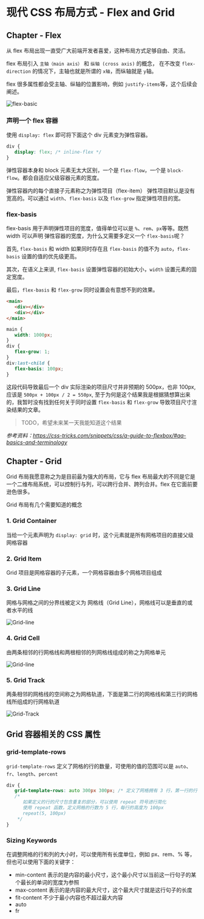# 现代 CSS 布局方式 - Flex and Grid

## Chapter - Flex

从 flex 布局出现一直受广大前端开发者喜爱，这种布局方式足够自由、灵活。

flex 布局引入 `主轴（main axis）` 和 `纵轴 (cross axis)` 的概念， 在不改变 `flex-direction` 的情况下，主轴也就是所谓的 `x轴`，而纵轴就是 `y`轴。

flex 很多属性都会受主轴、纵轴的位置影响，例如 `justify-items`等，这个后续会阐述。

![flex-basic](https://css-tricks.com/wp-content/uploads/2018/11/00-basic-terminology.svg)

### 声明一个 flex 容器

使用 `display: flex` 即可将下面这个 div 元素变为弹性容器。

```css
div {
   display: flex; /* inline-flex */
}
```

弹性容器本身和 block 元素无太大区别，一个是 `flex-flow`，一个是 `block-flow`。都会自适应父级容器元素的宽度。

弹性容器内的每个直接子元素称之为弹性项目（flex-item） 弹性项目默认是没有宽高的。可以通过 `width`、`flex-basis` 以及 `flex-grow` 指定弹性项目的宽。

### flex-basis

flex-basis 用于声明弹性项目的宽度，值得单位可以是 `%`、`rem`、`px`等等。既然 width 可以声明 弹性容器的宽度，为什么又需要多定义一个 `flex-basis`呢？

首先, `flex-basis` 和 width 如果同时存在且 `flex-basis` 的值不为 `auto`，`flex-basis` 设置的值的优先级更高。

其次，在语义上来讲, `flex-basis` 设置弹性容器的初始大小，`width` 设置元素的固定宽度。

最后，`flex-basis` 和 `flex-grow` 同时设置会有意想不到的效果。

```html
<main>
   <div></div>
   <div></div>
</main>
```

```css
main {
   width: 1000px;
}
div {
   flex-grow: 1;
}
div:last-child {
   flex-basis: 100px;
}
```

这段代码导致最后一个 div 实际渲染的项目尺寸并非预期的 500px，也非 100px, 应该是 `500px + 100px / 2 = 550px`, 至于为何是这个结果我是根据猜想算出来的，我暂时没有找到任何关于同时设置 `flex-basis` 和 `flex-grow` 导致项目尺寸渲染结果的文章。

> TODO，希望未来某一天我能知道这个结果

<i>参考资料：https://css-tricks.com/snippets/css/a-guide-to-flexbox/#aa-basics-and-terminology</i>

## Chapter - Grid

Grid 布局我愿意称之为是目前最为强大的布局，它与 flex 布局最大的不同是它是一个二维布局系统，可以控制行与列，可以跨行合并、跨列合并。flex 在它面前要逊色很多。

Grid 布局有几个需要知道的概念

### 1. Grid Container

当给一个元素声明为 `display: grid` 时，这个元素就是所有网格项目的直接父级网格容器

### 2. Grid Item

Grid 项目是网格容器的子元素，一个网格容器由多个网格项目组成

### 3. Grid Line

网格与网格之间的分界线被定义为 网格线（Grid Line），网格线可以是垂直的或者水平的线

![Grid-line](https://css-tricks.com/wp-content/uploads/2018/11/terms-grid-line.svg)

### 4. Grid Cell

由两条相邻的行网格线和两根相邻的列网格线组成的称之为网格单元

![Grid-line](https://css-tricks.com/wp-content/uploads/2018/11/terms-grid-cell.svg)

### 5. Grid Track

两条相邻的网格线的空间称之为网格轨道，下面是第二行的网格线和第三行的网格线所组成的行网格轨道

![Grid-Track](https://css-tricks.com/wp-content/uploads/2021/08/terms-grid-track.svg)

## Grid 容器相关的 CSS 属性

### grid-template-rows

`grid-template-rows` 定义了网格的行的数量，可使用的值的范围可以是 `auto`、`fr`、`length`、`percent`

```css
div {
   grid-template-rows: auto 300px 300px; /* 定义了网格拥有 3 行，第一行的行高由该行的内容高度决定，第二行高度300px */
   /*
      如果定义的行的尺寸包含重复的部分，可以使用 repeat 符号进行简化
      使用 repeat 函数，定义网格的行数为 5 行，每行的高度为 100px
      repeat(5, 100px)
    */
}
```


### Sizing Keywords

在调整网格的行和列的大小时，可以使用所有长度单位，例如 px、rem、% 等，但也可以使用下面的关键字：

- min-content  表示的是内容的最小尺寸，这个最小尺寸以当前这一行句子的某个最长的单词的宽度为参照
- max-content  表示的是内容的最大尺寸，这个最大尺寸就是这行句子的长度
- fit-content  不少于最小内容也不超过最大内容
- auto
- fr